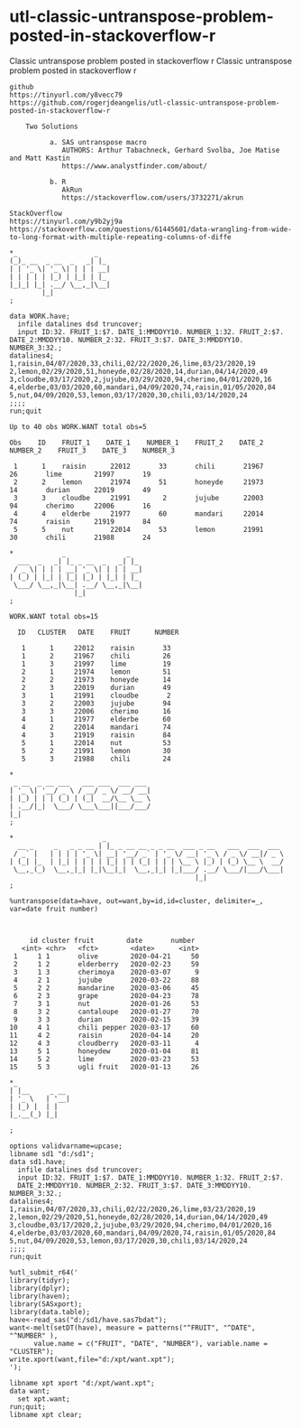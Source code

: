 # utl-classic-untranspose-problem-posted-in-stackoverflow-r
Classic untranspose problem posted in stackoverflow r
    Classic untranspose problem posted in stackoverflow r

    github
    https://tinyurl.com/y8vecc79
    https://github.com/rogerjdeangelis/utl-classic-untranspose-problem-posted-in-stackoverflow-r

        Two Solutions

              a. SAS untranspose macro
                 AUTHORS: Arthur Tabachneck, Gerhard Svolba, Joe Matise and Matt Kastin
                 https://www.analystfinder.com/about/

              b. R
                 AkRun
                 https://stackoverflow.com/users/3732271/akrun

    StackOverflow
    https://tinyurl.com/y9b2yj9a
    https://stackoverflow.com/questions/61445601/data-wrangling-from-wide-to-long-format-with-multiple-repeating-columns-of-diffe

    *_                   _
    (_)_ __  _ __  _   _| |_
    | | '_ \| '_ \| | | | __|
    | | | | | |_) | |_| | |_
    |_|_| |_| .__/ \__,_|\__|
            |_|
    ;

    data WORK.have;
      infile datalines dsd truncover;
      input ID:32. FRUIT_1:$7. DATE_1:MMDDYY10. NUMBER_1:32. FRUIT_2:$7.
    DATE_2:MMDDYY10. NUMBER_2:32. FRUIT_3:$7. DATE_3:MMDDYY10. NUMBER_3:32.;
    datalines4;
    1,raisin,04/07/2020,33,chili,02/22/2020,26,lime,03/23/2020,19
    2,lemon,02/29/2020,51,honeyde,02/28/2020,14,durian,04/14/2020,49
    3,cloudbe,03/17/2020,2,jujube,03/29/2020,94,cherimo,04/01/2020,16
    4,elderbe,03/03/2020,60,mandari,04/09/2020,74,raisin,01/05/2020,84
    5,nut,04/09/2020,53,lemon,03/17/2020,30,chili,03/14/2020,24
    ;;;;
    run;quit

    Up to 40 obs WORK.WANT total obs=5

    Obs    ID    FRUIT_1    DATE_1    NUMBER_1    FRUIT_2    DATE_2    NUMBER_2    FRUIT_3    DATE_3    NUMBER_3

     1      1    raisin      22012       33       chili       21967       26       lime        21997       19
     2      2    lemon       21974       51       honeyde     21973       14       durian      22019       49
     3      3    cloudbe     21991        2       jujube      22003       94       cherimo     22006       16
     4      4    elderbe     21977       60       mandari     22014       74       raisin      21919       84
     5      5    nut         22014       53       lemon       21991       30       chili       21988       24

    *            _               _
      ___  _   _| |_ _ __  _   _| |_
     / _ \| | | | __| '_ \| | | | __|
    | (_) | |_| | |_| |_) | |_| | |_
     \___/ \__,_|\__| .__/ \__,_|\__|
                    |_|
    ;

    WORK.WANT total obs=15

      ID   CLUSTER   DATE    FRUIT      NUMBER

       1      1     22012    raisin       33
       1      2     21967    chili        26
       1      3     21997    lime         19
       2      1     21974    lemon        51
       2      2     21973    honeyde      14
       2      3     22019    durian       49
       3      1     21991    cloudbe       2
       3      2     22003    jujube       94
       3      3     22006    cherimo      16
       4      1     21977    elderbe      60
       4      2     22014    mandari      74
       4      3     21919    raisin       84
       5      1     22014    nut          53
       5      2     21991    lemon        30
       5      3     21988    chili        24

    *
     _ __  _ __ ___   ___ ___  ___ ___
    | '_ \| '__/ _ \ / __/ _ \/ __/ __|
    | |_) | | | (_) | (_|  __/\__ \__ \
    | .__/|_|  \___/ \___\___||___/___/
    |_|
    ;

    *                      _
      __ _     _   _ _ __ | |_ _ __ __ _ _ __  ___ _ __   ___  ___  ___
     / _` |   | | | | '_ \| __| '__/ _` | '_ \/ __| '_ \ / _ \/ __|/ _ \
    | (_| |_  | |_| | | | | |_| | | (_| | | | \__ \ |_) | (_) \__ \  __/
     \__,_(_)  \__,_|_| |_|\__|_|  \__,_|_| |_|___/ .__/ \___/|___/\___|
                                                  |_|
    ;

    %untranspose(data=have, out=want,by=id,id=cluster, delimiter=_, var=date fruit number)



         id cluster fruit        date       number
       <int> <chr>   <fct>        <date>      <int>
     1     1 1       olive        2020-04-21     50
     2     1 2       elderberry   2020-02-23     59
     3     1 3       cherimoya    2020-03-07      9
     4     2 1       jujube       2020-03-22     88
     5     2 2       mandarine    2020-03-06     45
     6     2 3       grape        2020-04-23     78
     7     3 1       nut          2020-01-26     53
     8     3 2       cantaloupe   2020-01-27     70
     9     3 3       durian       2020-02-15     39
    10     4 1       chili pepper 2020-03-17     60
    11     4 2       raisin       2020-04-14     20
    12     4 3       cloudberry   2020-03-11      4
    13     5 1       honeydew     2020-01-04     81
    14     5 2       lime         2020-03-23     53
    15     5 3       ugli fruit   2020-01-13     26

    *_
    | |__     _ __
    | '_ \   | '__|
    | |_) |  | |
    |_.__(_) |_|

    ;

    options validvarname=upcase;
    libname sd1 "d:/sd1";
    data sd1.have;
      infile datalines dsd truncover;
      input ID:32. FRUIT_1:$7. DATE_1:MMDDYY10. NUMBER_1:32. FRUIT_2:$7.
      DATE_2:MMDDYY10. NUMBER_2:32. FRUIT_3:$7. DATE_3:MMDDYY10. NUMBER_3:32.;
    datalines4;
    1,raisin,04/07/2020,33,chili,02/22/2020,26,lime,03/23/2020,19
    2,lemon,02/29/2020,51,honeyde,02/28/2020,14,durian,04/14/2020,49
    3,cloudbe,03/17/2020,2,jujube,03/29/2020,94,cherimo,04/01/2020,16
    4,elderbe,03/03/2020,60,mandari,04/09/2020,74,raisin,01/05/2020,84
    5,nut,04/09/2020,53,lemon,03/17/2020,30,chili,03/14/2020,24
    ;;;;
    run;quit

    %utl_submit_r64('
    library(tidyr);
    library(dplyr);
    library(haven);
    library(SASxport);
    library(data.table);
    have<-read_sas("d:/sd1/have.sas7bdat");
    want<-melt(setDT(have), measure = patterns("^FRUIT", "^DATE", "^NUMBER" ),
          value.name = c("FRUIT", "DATE", "NUMBER"), variable.name = "CLUSTER");
    write.xport(want,file="d:/xpt/want.xpt");
    ');

    libname xpt xport "d:/xpt/want.xpt";
    data want;
      set xpt.want;
    run;quit;
    libname xpt clear;


